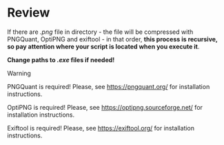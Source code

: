 # Review
If there are *.png* file in directory - the file will be compressed with PNGQuant, OptiPNG and exiftool - in that order,
**this process is recursive, so pay attention where your script is located when you execute it**.

**Change paths to *.exe* files if needed!**

> [!WARNING]
> PNGQuant is required! Please, see https://pngquant.org/ for installation instructions.
>
> OptiPNG is required! Please, see https://optipng.sourceforge.net/ for installation instructions.
>
> Exiftool is required! Please, see https://exiftool.org/ for installation instructions.
